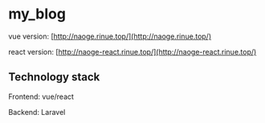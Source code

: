 # my_blog

vue version: [http://naoge.rinue.top/](http://naoge.rinue.top/)

react version: [http://naoge-react.rinue.top/](http://naoge-react.rinue.top/)

## Technology stack

Frontend: vue/react

Backend: Laravel
